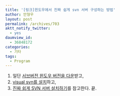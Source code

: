 ```yaml
---
title: '[링크]윈도우에서 진짜 쉽게 svn 서버 구성하는 방법'
author: 안형우
layout: post
permalink: /archives/703
aktt_notify_twitter:
  - yes
daumview_id:
  - 36848172
categories:
  - 기타
tags:
  - Program
---
```

1.  일단 <a href="http://subversion.apache.org/packages.html#windows" target="_blank">서브버전 윈도우 버전을 다운</a>받고,
2.  <a href="http://www.visualsvn.com/server/download/" target="_blank">visual svn를 설치</a>하고,
3.  <a href="http://koko8829.tistory.com/317" target="_blank">진짜 쉽게 SVN 서버 설치하기</a>를 참고한다. 끝.